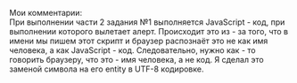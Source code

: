 Мои комментарии:\
При выполнении части 2 задания №1 выполняется JavaScript - код, 
при выполнении которого вылетает алерт. Происходит это из - за того, 
что в имени мы пишем этот скрипт и браузер распознаёт это не как имя человека,
а как JavaScript - код. Следовательно, нужно как - то говорить браузеру,
что это - имя человека, а не код. Я сделал это заменой символа на его entity 
в UTF-8 кодировке.